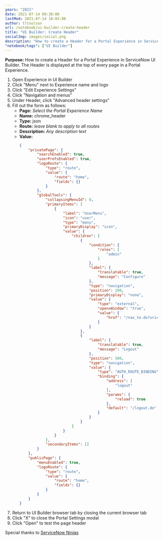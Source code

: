```yaml
---
years: "2021"
date: 2021-07-14 09:38:00
lastMod: 2021-07-14 10:03:00
author: tltoulson
url: /notebook/ui-builder-create-header
title: "UI Builder: Create Header"
socialImg: images/social.png
description: "How to create a Header for a Portal Experience in ServiceNow UI Builder"
"notebook/tags": ["UI Builder"]
---
```


**Purpose:** How to create a Header for a Portal Experience in ServiceNow UI Builder. The Header is displayed at the top of every page in a Portal Experience.

1. Open Experience in UI Builder
2. Click "Menu" next to Experience name and logo
3. Click "Edit Experience Settings"
4. Click "Navigation and menus"
5. Under Header, click "Advanced header settings"
6. Fill out the form as follows:
   - **Page:** *Select the Portal Experience Name*
   - **Name:** chrome_header
   - **Type:** json
   - **Route:** *leave blank to apply to all routes*
   - **Description:** *Any description text*
   - **Value:** 
        ```json
        {
            "privatePage": {
                "searchEnabled": true,
                "userPrefsEnabled": true,
                "logoRoute": {
                    "type": "route",
                    "value": {
                        "route": "home",
                        "fields": {}
                    }
                },
                "globalTools": {
                    "collapsingMenuId": 0,
                    "primaryItems": [
                        {
                            "label": "UserMenu",
                            "icon": "user",
                            "type": "menu",
                            "primaryDisplay": "icon",
                            "value": {
                                "children": [
                                    {
                                        "condition": {
                                            "roles": [
                                                "admin"
                                            ]
                                        },
                                        "label": {
                                            "translatable": true,
                                            "message": "Configure"
                                        },
                                        "type": "navigation",
                                        "position": 200,
                                        "primaryDisplay": "none",
                                        "value": {
                                            "type": "external",
                                            "opensWindow": "true",
                                            "value": {
                                                "href": "/nav_to.do?uri=/sys_ux_app_config.do?sys_id=c5bbbde2c3121010f46b42583c40dd06"
                                            }
                                        }
                                    },
                                    {
                                        "label": {
                                            "translatable": true,
                                            "message": "Logout"
                                        },
                                        "position": 500,
                                        "type": "navigation",
                                        "value": {
                                            "type": "AUTH_ROUTE_BINDING",
                                            "binding": {
                                                "address": [
                                                    "logout"
                                                ],
                                                "params": {
                                                    "reload": true
                                                },
                                                "default": "/logout.do"
                                            }
                                        }
                                    }
                                ]
                            }
                        }
                    ],
                    "secondaryItems": []
                }
            },
            "publicPage": {
                "menuEnabled": true,
                "logoRoute": {
                    "type": "route",
                    "value": {
                        "route": "home",
                        "fields": {}
                    }
                }
            }
        }
        ```
7. Return to UI Builder browser tab by closing the current browser tab
8. Click "X" to close the Portal Settings modal
9. Click "Open" to test the page header

Special thanks to [ServiceNow Ninjas][1]

[1]: https://servicenowninjas.blog/uib_basic/add-header-and-logo/